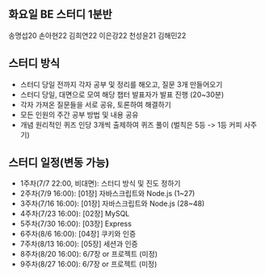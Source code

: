 ## 화요일 BE 스터디 1분반
송명섭20 손아현22 김희연22 이은강22 천성윤21 김해민22


## 스터디 방식
- 스터디 당일 전까지 각자 공부 및 정리를 해오고, 질문 3개 만들어오기
- 스터디 당일, 대면으로 모여 해당 챕터 발표자가 발표 진행 (20~30분)
- 각자 가져온 질문들을 서로 공유, 토론하여 해결하기
- 모든 인원의 주간 공부 방법 및 내용 공유
- 개념 원리적인 퀴즈 인당 3개씩 출제하여 퀴즈 풀이 (벌칙은 5등 -> 1등 커피 사주기)


## 스터디 일정(변동 가능)
- 1주차(7/7 22:00, 비대면): 스터디 방식 및 진도 정하기
- 2주차(7/9 16:00): [01장] 자바스크립트와 Node.js (1~27)
- 3주차(7/16 16:00): [01장] 자바스크립트와 Node.js (28~48)
- 4주차(7/23 16:00): [02장] MySQL
- 5주차(7/30 16:00): [03장] Express
- 6주차(8/6 16:00): [04장] 쿠키와 인증
- 7주차(8/13 16:00): [05장] 세션과 인증
- 8주차(8/20 16:00): 6/7장 or 프로젝트 (미정)
- 9주차(8/27 16:00): 6/7장 or 프로젝트 (미정)
